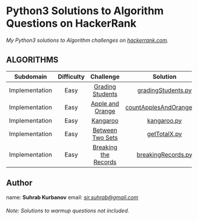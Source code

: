 # Python3 Solutions to Algorithm Questions on HackerRank

###### My Python3 solutions to Algorithm challenges on [hackerrank.com](https://hackerrank.com). 



## ALGORITHMS

Subdomain | Difficulty | Challenge | Solution
:-------------------------: | :----------: | :------------------------------------------: | :------------------------------------------:
Implementation | Easy | [Grading Students](https://www.hackerrank.com/challenges/grading/problem) | [gradingStudents.py](Implementation/Grading%20Students/gradingStudents.py)
Implementation | Easy | [Apple and Orange](https://www.hackerrank.com/challenges/apple-and-orange/problem) | [countApplesAndOranges.py](Implementation/Apple%20and%20Orange/countApplesAndOranges.py)
Implementation | Easy | [Kangaroo](https://www.hackerrank.com/challenges/kangaroo/problem) | [kangaroo.py](Implementation/Kangaroo/kangaroo.py)
Implementation | Easy | [Between Two Sets](https://www.hackerrank.com/challenges/between-two-sets/problem) | [getTotalX.py](Implementation/Between%20Two%20Sets/getTotalX.py)
Implementation | Easy | [Breaking the Records](https://www.hackerrank.com/challenges/breaking-best-and-worst-records/problem) | [breakingRecords.py](Implementation/Breaking%20the%20Records/breakingRecords.py)



## Author

name: **Suhrab Kurbanov**
email: *sir.suhrab@gmail.com*



###### Note: Solutions to warmup questions not included.
